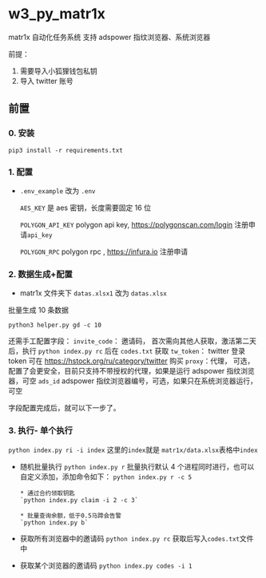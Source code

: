 # w3_py_matr1x

matr1x 自动化任务系统
支持 adspower 指纹浏览器、系统浏览器

前提：

1. 需要导入小狐狸钱包私钥
2. 导入 twitter 账号

## 前置

### 0. 安装

`pip3 install -r requirements.txt`

### 1. 配置

- `.env_example` 改为 `.env`

  `AES_KEY` 是 aes 密钥，长度需要固定 16 位

  `POLYGON_API_KEY` polygon api key, https://polygonscan.com/login 注册申请`api_key`

  `POLYGON_RPC` polygon rpc , https://infura.io 注册申请

### 2. 数据生成+配置

- matr1x 文件夹下 `datas.xlsx1` 改为 `datas.xlsx`

批量生成 10 条数据

`python3 helper.py gd -c 10`

还需手工配置字段：
`invite_code`： 邀请码， 首次需向其他人获取，激活第二天后，执行 `python index.py rc` 后在 `codes.txt` 获取
`tw_token`： twitter 登录 token 可在 https://hstock.org/ru/category/twitter 购买
`proxy`：代理， 可选，配置了会更安全，目前只支持不带授权的代理，如果是运行 adspower 指纹浏览器，可空
`ads_id` adspower 指纹浏览器编号，可选，如果只在系统浏览器运行，可空

字段配置完成后，就可以下一步了。

### 3. 执行- 单个执行

`python index.py ri -i index`
这里的`index`就是 `matr1x/data.xlsx`表格中`index`

- 随机批量执行
  `python index.py r`
  批量执行默认 4 个进程同时进行，也可以自定义添加，添加命令如下：
  `python index.py r -c 5`

      * 通过合约领取钥匙
      `python index.py claim -i 2 -c 3`

      * 批量查询余额，低于0.5马蹄会告警
      `python index.py b`

- 获取所有浏览器中的邀请码
  `python index.py rc`
  获取后写入`codes.txt`文件中

- 获取某个浏览器的邀请码
  `python index.py codes -i 1`

